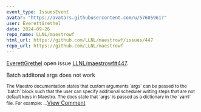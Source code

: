 ```yaml
---
event_type: IssuesEvent
avatar: "https://avatars.githubusercontent.com/u/57605961?"
user: EverettGrethel
date: 2024-09-26
repo_name: LLNL/maestrowf
html_url: https://github.com/LLNL/maestrowf/issues/447
repo_url: https://github.com/LLNL/maestrowf
---
```


<a href='https://github.com/EverettGrethel' target='_blank'>EverettGrethel</a> open issue <a href='https://github.com/LLNL/maestrowf/issues/447' target='_blank'>LLNL/maestrowf#447</a>.

<p>Batch additonal args does not work</p><small>The Maestro documentation states that custom arguments `args` can be passed to the `batch` block such that the user can specify additional scheduler writing steps that are not default keys in Maestro. The docs state that `args` is passed as a dictionary in the `yaml` file. For example: ...</small><a href='https://github.com/LLNL/maestrowf/issues/447' target='_blank'>View Comment</a>